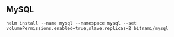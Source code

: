 ## MySQL

```shell script
helm install --name mysql --namespace mysql --set volumePermissions.enabled=true,slave.replicas=2 bitnami/mysql
```
